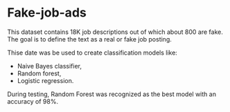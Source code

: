 # Fake-job-ads
This dataset contains 18K job descriptions out of which about 800 are fake. 
The goal is to define the text as a real or fake job posting.

Thise date was be used to create classification models like:
- Naive Bayes classifier,
- Random forest,
- Logistic regression.

During testing, Random Forest was recognized as the best model with an accuracy of 98%.
